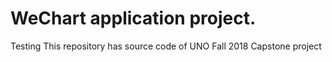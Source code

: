 # WeChart application project.
Testing
This repository has source code of UNO Fall 2018 Capstone project
